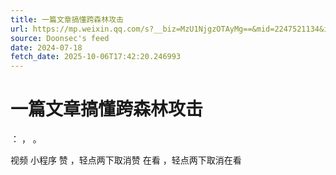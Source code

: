 ```yaml
---
title: 一篇文章搞懂跨森林攻击
url: https://mp.weixin.qq.com/s?__biz=MzU1NjgzOTAyMg==&mid=2247521134&idx=1&sn=d4b52d8941a5ea05c8756aa09b40d9df
source: Doonsec's feed
date: 2024-07-18
fetch_date: 2025-10-06T17:42:20.246993
---
```


# 一篇文章搞懂跨森林攻击

：
，
。

视频
小程序
赞
，轻点两下取消赞
在看
，轻点两下取消在看
